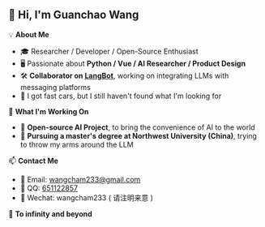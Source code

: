 ## 👋 Hi, I'm Guanchao Wang

💡 **About Me**  
- 🎓 Researcher / Developer / Open-Source Enthusiast  
- 🖥️ Passionate about **Python / Vue / AI Researcher /  Product Design**  
- 🛠️ **Collaborator on [LangBot](https://github.com/rockchinq/langbot)**, working on integrating LLMs with messaging platforms  
- 🎸 I got fast cars, but I still haven't found what I'm looking for

💼 **What I'm Working On**  
- 🤖 **Open-source AI Project**, to bring the convenience of AI to the world
- 🦾 **Pursuing a master's degree at Northwest University (China)**, trying to throw my arms around the LLM
 
📫 **Contact Me**  
- 📮 Email:  wangcham233@gmail.com 
- 🐧 QQ:  [651122857](https://qm.qq.com/q/WI5HieiQ8K)
- 💬 Wechat:  wangcham233  ( 请注明来意 )

🚀 **To infinity and beyond**







 

